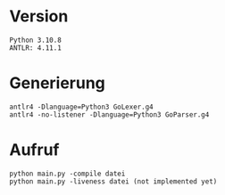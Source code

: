 # Version
    Python 3.10.8
    ANTLR: 4.11.1

# Generierung
    antlr4 -Dlanguage=Python3 GoLexer.g4
    antlr4 -no-listener -Dlanguage=Python3 GoParser.g4

# Aufruf
    python main.py -compile datei
    python main.py -liveness datei (not implemented yet)